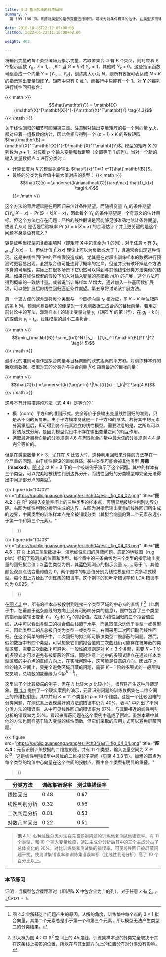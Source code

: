```yaml
---
title: 4.2 指示矩阵的线性回归
summary: >
  第 103-106 页。直接对类型的指示变量进行回归，可视为对条件概率的估计。在类型多而输入变量维度小时，这种方法会导致有部分类型被完全屏蔽掉。

date: 2018-10-05T22:12:07+08:00
lastmod: 2022-06-23T11:18:00+08:00

weight: 402

---
```


将输出变量的每个类型编码为指示变量，若取值集合 $\mathcal{G}$ 有 K 个类型，则对应着 K 个指示函数 $Y_k$，$k=1,\dots,K$：当 $G=k$ 时 $Y_k=1$，其他时 $Y_k=0$。这些指示函数可组合成一个向量 $Y=(Y_1,\dots,Y_K)$，训练集大小为 $N$，则所有数据可表达成 $N\times K$ 的指示输出变量矩阵 $\mathbf{Y}$。矩阵中只有 0 或 1，而每行中只能有一个 1。对 $\mathbf{Y}$ 的每列进行线性回归拟合：

{{< math >}}
$$\hat{\mathbf{Y}} =
\mathbf{X}(\mathbf{X}^T\mathbf{X})^{-1}\mathbf{X}^T\mathbf{Y} \tag{4.3}$$
{{< /math >}}

关于线性回归的细节可回溯第三章。注意到对输出变量矩阵的每一个列向量 $\mathbf{y}\_k$，都对应着一组系数的估计，因此会相应得到一个 $(p+1)\times K$ 的系数矩阵 $\hat{\mathbf{B}}=(\mathbf{X}^T\mathbf{X})^{-1}\mathbf{X}^T\mathbf{Y}$。模型的矩阵 $\mathbf{X}$ 的列数为 $p+1$，对应着 $p$ 个输入变量和截距项（全部等于 1 的列）。当对一个新的输入变量数据点 $x$ 进行分类时：

* 计算长度为 $K$ 的模型拟合输出 $\hat{f}(x)^T=(1,x^T)\hat{\mathbf{B}}$。
* 最终的分类为拟合值中最大值对应的类型：
  {{< math >}}
  $$\hat{G}(x) = \underset{k\in\mathcal{G}}{\arg\max} \hat{f}_k(x) \tag{4.4}$$
  {{< /math >}}

这个方法的背后逻辑是在用回归来估计条件期望。而随机变量 $Y_k$ 的条件期望 $E(Y_k|X=x)=\operatorname{Pr}(G=k|X=x)$，因此每个 $Y_k$ 的条件期望是一个有意义的估计目标。但这个方法也存在问题：严格的线性假设是否能够足够准确地估计条件期望，或者 $\hat{f}\_k(x)$ 是否是后验概率 $\operatorname{Pr}(G=k|X=x)$ 的合理估计？并且更关键的是这个问题本身是否有意义？

容易证明当模型包含截距项时（即矩阵 $\mathbf{X}$ 中包含全为 1 的列），对于任意 $x$ 有 $\sum_{k\in\mathcal{G}}\hat{f}\_k(x)=1$。但估计值 $\hat{f}\_k(x)$ 理论上可以为负数或大于 1，且通常会出现这种情况。这是由线性回归中的严格假设造成的，尤其是在对超出训练样本的数据进行预测时更容易出现。虽然拟合值可能违背了概率的定义，但这并没有破坏掉这个方法本身的可用性，实际上在很多场景下它仍然可以得到与其他线性分类方法类似的结果。如果在线性模型的假设下加入对输入变量的基函数 $h(X)$ 的扩展，这个方法可得到概率的一致估计量。或者说当训练样本 $N$ 增大，通过加入一些基函数扩展项，可以使扩展后的线性回归逼近条件期望。第五章将讨论该扩展方法。

另一个更方便的视角是将每个类型与一个目标向量 $t_k$ 相对应，即 $K\times K$ 单位矩阵的第 k 列。预测问题要解决的便是对一个观测数据生成合适的目标向量。若用之前讨论中的写法，观测样本 i 的输出变量向量 $y_i$（矩阵 $\mathbf{Y}$ 的第 i 行），在 $g_i=k$ 时的取值为 $y_i=t_k$。线性模型的最小二乘拟合：

{{< math >}}
$$\min_{\mathbf{B}} \sum_{i=1}^N \| y_i - [(1,x_i^T)\mathbf{B}]^T \|^2
\tag{4.5}$$
{{< /math >}}

最小化的准则可看作是拟合向量与目标向量的欧式距离的平方和。对训练样本外的新观测数据，模型对其的分类为与拟合向量 $\hat{f}(x)$ 距离最近的目标向量：

{{< math >}}
$$\hat{G}(x) = \underset{k}{\arg\min} \|\hat{f}(x) - t_k\|^2 \tag{4.6}$$
{{< /math >}}

这与本节开端描述的方法（式 4.4）是等价的：

* 模（norm）平方和的准则形式，完全等价于多输出变量线性回归的准则，只是从不同的角度来。由于平方模本身就是一个平方和的形式，若将其中的元素分离重组后，即可得到各个元素独立的线性模型。需要注意的是，之所以可以将该范式分解，是因为模型假设中不存在输出变量之间的相互作用。
* 选取最近目标向量的分类规则 4.6 与选取拟合向量中最大值的分类规则 4.4 是完全等价的。

但是在类型数量 $K\geq3$，尤其在 $K$ 比较大时，这种利用回归来分类的方法存在一个严重的问题。由于线性假设的直线性质，某些类型可能会被其他类型 **屏蔽（masked)**。[图 4.2](#figure-f0402) 以 $K=3$ 下的一个极端例子演示了这个问题。其中的样本有三个类型，可以完美地被线性判别边界分开，而线性回归的分类模型却完全无法得出中间那部分点的类型[^1]。

{{< figure
  id="f0402"
  src="https://public.guansong.wang/eslii/ch04/eslii_fig_04_02.png"
  title="**图 4.2**：在 $\mathbb{R}^2$ 的输入变量空间上的三种类型的样本点，可明显地被线性判别边界分隔。右图为线性判别分析所生成的边界。左图为对指示输出变量的线性回归所生成的边界，中间类型的训练样本点完全被错误分类（其拟合向量的第二个元素永远小于第一个和第三个元素）。"
>}}

{{< figure
  id="f0403"
  src="https://public.guansong.wang/eslii/ch04/eslii_fig_04_03.png"
  title="**图 4.3**：在 $\mathbb{R}$ 上的三类型数据中，演示线性回归的屏蔽问题。底部的地毯图（rug plot）标记了观测点的位置和类型。每个图中的三条曲线为三个类型的指示输出变量的回归拟合值；以蓝色类型为例，其蓝色观测点的指示变量 $y_{\text{blue}}$ 等于 1，其他颜色观测点该变量的值为 0。两个图中的拟合值分别为线性模型和二次多项式模型。每个图上方给出了训练集的错误率。这个例子的贝叶斯错误率和 LDA 错误率均为 0.025。"
>}}

在[图 4.3](#figure-f0403) 中，所有的样本点被投射到连接三个类型区域的中心点的直线上[^2]（此例子中，在垂直于这条直线的方向上没有可影响分类的信息），图中包含了三个类型的指示函数输出变量 $Y_1$，$Y_2$ 和 $Y_3$ 的拟合值。左图为线性回归的三个拟合值曲线，从中可以看出类型二的拟合值曲线趋于水平，而且取值永远低于类型一或类型三。因此类型二的点总被归类为类型一或类型三。右图采用二次回归取代线性回归。在这个简单的例子中，二次回归的拟合即可解决类型二被屏蔽的问题。然而，假如数据中有四个类型，可以想象它们的拟合值的二次曲线仍可能存在被屏蔽的类型区域，需要三次函数才可避免。一般性的规则是对 $K\geq3$ 个类型，需要 $K-1$ 阶的多项式才可以避免有被屏蔽的区域。同时注意上述中的多项式建立在通过样本类型区域的中心点的直线方向上，在实际问题中，这可能是任意的方向。因此在 $p$ 维的输入空间上，要完全避免区域屏蔽的问题，需要 $K-1$ 阶的多项式的一般项和交叉项，总项数的数量级为 $O(p^{K-1})$。

这里举了个比较极端的例子，但在 $K$ 比较大 $p$ 比较小时，很容易产生这种屏蔽现象。[图 4.4](#figure-f0404) 提供了一个现实案例的演示，元音识别问题的训练数据集在二维空间上的降维投射图。其中共用 $K=11$ 个类型和 $p=10$ 个维度。这是一个比较困难的分类问题，在测试集上表现最好的方法的错误率仍为 40%。表 4.1 中列出了不同分类方法的错误率，从中可见线性回归的错误率为 67%，与其很相近的线性判别分析的错误率为 56%。看起来屏蔽问题在这个案例中造成了困难。虽然本章中其他的方法也同样基于输入变量的线性函数，但它们采取的应用方式可以避免屏蔽问题。

{{< figure src="https://public.guansong.wang/eslii/ch04/eslii_fig_04_04.png"
  title="**图 4.4**：元音识别训练数据的二维投影图。共有 11 个类型，输入变量空间为 $X\in\mathbb{R}^{10}$，这是线性判别模型中最优的二维投影子空间（见第 4.3.3 节）。加粗的圆点为每个类型的均值中心向量在这个空间的投射点。图中各个类型有明显的重叠。"
>}}

| 分类方法 | 训练集错误率 | 测试集错误率 |
|--------|-------------|------------|
| 线性回归    | 0.48 | 0.67 |
| 线性判别分析 | 0.32 | 0.56 |
| 二次判定分析 | 0.01 | 0.53 |
| 对数几率回归 | 0.22 | 0.51 |

> **表 4.1**：各种线性分类方法在元音识别问题的训练集和测试集错误率。有 11 个类型，和 10 个输入变量维度，通过主成分分析后其中的三个主成分占了总体变化的 90%。对比训练集和测试集的错误率，可见线性回归被屏蔽问题干扰，使测试集错误率和训练集错误率都（比线性判别分析）高了 10 个百分比以上。

----------

### 本节练习

证明：当模型包含截距项时（即矩阵 $\mathbf{X}$ 中包含全为 1 的列），对于任意 $x$ 有 $\sum_{k\in\mathcal{G}}\hat{f}\_k(x)=1$。

[^1]: 图 4.3 会解释这个问题产生的原因。从解的角度，训练集中每个点的 $3 \times 1$ 拟合向量，其第二个元素总是小于第一个和第三个元素，所以模型无法产生类型二的分类结果。
[^2]: 即大概为图 4.2 中 $\mathbb{R}^2$ 空间上的 45 度线，训练集样本点的分类完全取决于其在这条线上投影的位置，所以在与其垂直方向上的位置分布对分类没有影响。